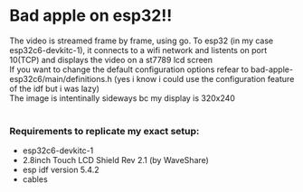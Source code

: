 # Bad apple on esp32!!

The video is streamed frame by frame, using go. To esp32 (in my case esp32c6-devkitc-1), it connects to a wifi network and listents on port 10(TCP) and displays the video on a st7789 lcd screen <br>
If you want to change the default configuration options refear to bad-apple-esp32c6/main/definitions.h (yes i know i could use the configuration feature of the idf but i was lazy) <br>
The image is intentinally sideways bc my display is 320x240 <br>
<br>
### Requirements to replicate my exact setup:
- esp32c6-devkitc-1
- 2.8inch Touch LCD Shield Rev 2.1 (by WaveShare)
- esp idf version 5.4.2
- cables
